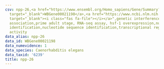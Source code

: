 ```yaml
---
csv: npp-26,<a href="https://www.ensembl.org/Homo_sapiens/Gene/Summary?db=core;g=WBGene00021198"
  target="_blank">WBGene00021198</a>,<a href="https://www.ncbi.nlm.nih.gov/pubmed/30894454"
  target="_blank"><i class="fas fa-file"></i></a>",genetic interference,functional
  association,prime adult stage, RNA-seq assay, hsf-1 overexpression,nucleotide sequence
  identification,nucleotide sequence identification,transcriptional regulation,up-regulates
  activity
data_alias: npp-26
data_id: WBGene00021198
data_numevidence: 1
data_species: Caenorhabditis elegans
data_taxid: '6239'
title: npp-26
---
```

